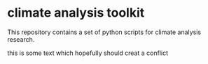 # climate analysis toolkit
This repository contains a set of python scripts for climate analysis research.


this is some text which hopefully should creat a conflict
